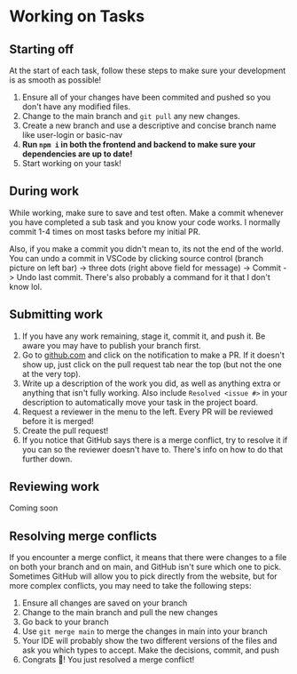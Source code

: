 # Working on Tasks

## Starting off

At the start of each task, follow these steps to make sure your development is as smooth as possible!

1. Ensure all of your changes have been commited and pushed so you don't have any modified files.
2. Change to the main branch and `git pull` any new changes.
3. Create a new branch and use a descriptive and concise branch name like user-login or basic-nav
4. **Run `npm i` in both the frontend and backend to make sure your dependencies are up to date!**
5. Start working on your task!

## During work

While working, make sure to save and test often. Make a commit whenever you have completed a sub task and you know your code works. I normally commit 1-4 times on most tasks before my initial PR.

Also, if you make a commit you didn't mean to, its not the end of the world. You can undo a commit in VSCode by clicking source control (branch picture on left bar) -> three dots (right above field for message) -> Commit -> Undo last commit. There's also probably a command for it that I don't know lol.

## Submitting work

1. If you have any work remaining, stage it, commit it, and push it. Be aware you may have to publish your branch first.
2. Go to [github.com](https://github.com/hack4impact-calpoly/city-farm-slo) and click on the notification to make a PR. If it doesn't show up, just click on the pull request tab near the top (but not the one at the very top).
3. Write up a description of the work you did, as well as anything extra or anything that isn't fully working. Also include `Resolved <issue #>` in your description to automatically move your task in the project board.
4. Request a reviewer in the menu to the left. Every PR will be reviewed before it is merged!
5. Create the pull request!
6. If you notice that GitHub says there is a merge conflict, try to resolve it if you can so the reviewer doesn't have to. There's info on how to do that further down.

## Reviewing work

Coming soon

## Resolving merge conflicts

If you encounter a merge conflict, it means that there were changes to a file on both your branch and on main, and GitHub isn't sure which one to pick. Sometimes GitHub will allow you to pick directly from the website, but for more complex conflicts, you may need to take the following steps:

1. Ensure all changes are saved on your branch
2. Change to the main branch and pull the new changes
3. Go back to your branch
4. Use `git merge main` to merge the changes in main into your branch
5. Your IDE will probably show the two different versions of the files and ask you which types to accept. Make the decisions, commit, and push
6. Congrats 🎉! You just resolved a merge conflict!
